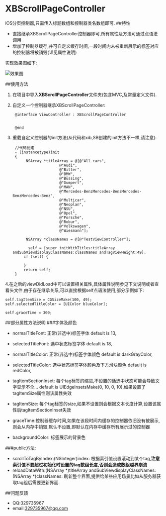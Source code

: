 # XBScrollPageController
iOS分页控制器,只需传入标题数组和控制器类名数组即可.
##特性
* 直接继承XBScrollPageController控制器即可,所有属性及方法可通过点语法调用
* 增加了控制器缓存,并可自定义缓存时间,一段时间内未被重新展示的标签对应的控制器将被销毁(详见属性说明)

实现效果图如下:
</br>

![效果图](https://github.com/changjianfeishui/XBScrollPageController/raw/master/1.gif)

##使用方法

1. 在项目中导入**XBScrollPageController**文件夹(包含MVC,及常量定义文件).

2. 自定义一个控制器继承XBScrollPageController:

		@interface ViewController : XBScrollPageController


		@end
		
3. 重载自定义控制器的init方法(从代码和xib,SB创建的init方法不一样,请注意):

		//代码创建
		- (instancetype)init
		{
   			 NSArray *titleArray = @[@"All cars",
                            @"Audi",
                            @"Bitter",
                            @"BMW",
                            @"Büssing",
                            @"Gumpert",
                            @"MAN",
                            @"Mercedes-BenzMercedes-BenzMercedes-BenzMercedes-Benz",
                            @"Multicar",
                            @"Neoplan",
                            @"NSU",
                            @"Opel",
                            @"Porsche",
                            @"Robur",
                            @"Volkswagen",
                            @"Wiesmann"];
    
   			 NSArray *classNames = @[@"TestViewController"];
    
  			  self = [super initWithTitles:titleArray andSubViewdisplayClassNames:classNames andTagViewHeight:49];
    		if (self) {
        
    		}
	    	return self;
		}
		
4.在之后的viewDidLoad中可以设置相关属性,具体属性说明参见下文说明或者查看头文件,由于存在继承关系,可以直接根据self点语法使用,部分示例如下:

	self.tagItemSize = CGSizeMake(100, 49);
    self.selectedTitleColor = [UIColor blueColor];
    
    self.graceTime = 300;
    
    

##部分属性方法说明
###字体及颜色

* normalTitleFont: 正常(非选中)标签字体  default is 13,

* selectedTitleFont: 选中状态标签字体  default is 18,

* normalTitleColor: 正常(非选中)标签字体颜色  default is darkGrayColor,
* selectedTitleColor: 选中状态标签字体颜色及下方滑块颜色  default is redColor,
* tagItemSectionInset: 每个tag标签的缩进,不设置的话选中状态可能会导致文字显示不全... default is UIEdgeInsetsMake(0, 10, 0, 10),如果设置了tagItemSize属性则该属性失效

* tagItemSize: 每个tag标签的size,如果不设置则会根据文本长度计算,设置该属性后tagItemSectionInset失效

* graceTime:控制器缓存时间,如果在该段时间内缓存的控制器依旧没有被展示,则会从内存中销毁,默认不设置,即默认在内存中缓存所有展示过的控制器
* backgroundColor: 标签展示的背景色

###public方法:
* scrollToTagByIndex:(NSInteger)index: 根据索引值设置滚动到某个tag,**注意索引值不要超过初始化时设置的tag数组长度,否则会造成数组越界崩溃**
* reloadDataWith:(NSArray *)titleArray andSubViewdisplayClassNames:(NSArray *)classNames: 刷新整个界面,提供给某些应用场景比如从服务器获取tag组后需要更新界面.

##问题反馈
* QQ:329735967
* email:329735967@qq.com
